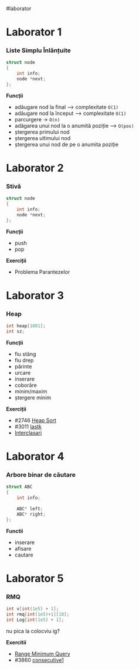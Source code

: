 #laborator 

# Laborator 1

### Liste Simplu Înlănțuite

```c++
struct node
{
	int info;
	node *next;
};
```

**Funcții**
- adăugare nod la final --> complexitate `O(1)`
- adăugare nod la început --> complexitate `O(1)`
- parcurgere -> `O(n)`
- adăgarea unui nod la o anumită poziție --> `O(pos)`
- ștergerea primului nod
- ștergerea ultimului nod
- ștergerea unui nod de pe o anumita poziție

# Laborator 2
### Stivă
```c++
struct node
{
	int info;
	node *next;
};
```
**Funcții**
- push
- pop

**Exerciții**
- Problema Parantezelor


# Laborator 3
### Heap

```c++
int heap[1001];
int sz;
```

**Funcții**
- fiu stâng
- fiu drep
- părinte
- urcare
- inserare
- coborâre
- minim/maxim
- ștergere minim

**Exerciții**
- #2746 [Heap Sort](https://www.pbinfo.ro/probleme/2746/heap-sort)
- #3011 [lastk](https://www.pbinfo.ro/probleme/3011/lastk)
- [Interclasari](https://www.infoarena.ro/monitor?user=fernandodonea)

# Laborator 4

### Arbore binar de căutare

```c++
struct ABC
{
	int info;
	
	ABC* left;
	ABC* right;
};
```
**Functii**
- inserare
- afisare 
- cautare
# Laborator 5

### RMQ
```c++
int v[int(1e5) + 1]; 
int rmq[int(1e5)+1][18]; 
int Log[int(1e5) + 1];
```
nu pica la colocviu ig?

**Exercitii**
- [Range Minimum Query](https://infoarena.ro/problema/rmq)
- #3860 [consecutive1](https://www.pbinfo.ro/probleme/3860/consecutive1)





